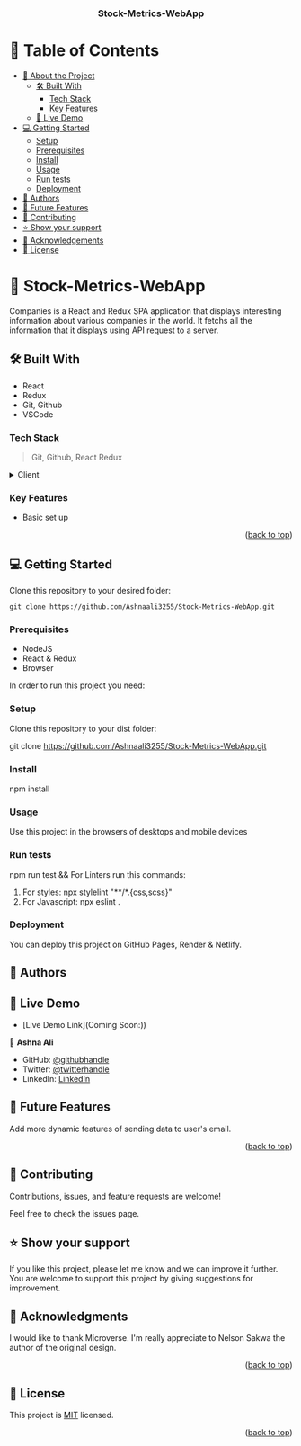 <a name="readme-top"></a>

<div align="center">

  <h3><b>Stock-Metrics-WebApp</b></h3>

</div>

# 📗 Table of Contents

- [📖 About the Project](#about-project)
  - [🛠 Built With](#built-with)
    - [Tech Stack](#tech-stack)
    - [Key Features](#key-features)
  - [🚀 Live Demo](#live-demo)
- [💻 Getting Started](#getting-started)
  - [Setup](#setup)
  - [Prerequisites](#prerequisites)
  - [Install](#install)
  - [Usage](#usage)
  - [Run tests](#run-tests)
  - [Deployment](#deployment)
- [👥 Authors](#authors)
- [🔭 Future Features](#future-features)
- [🤝 Contributing](#contributing)
- [⭐️ Show your support](#support)
- [🙏 Acknowledgements](#acknowledgements)
- [📝 License](#license)

<!-- PROJECT DESCRIPTION -->

# 📖 Stock-Metrics-WebApp <a name="Stock-Metrics-WebApp"></a>

Companies is a React and Redux SPA application that displays interesting information about various companies in the world. It fetchs all the information that it displays using API request to a server.

## 🛠 Built With <a name="built-with"></a>

- React
- Redux
- Git, Github
- VSCode

### Tech Stack <a name="tech-stack"></a>

> Git,
> Github,
> React
> Redux

<details>
  <summary>Client</summary>
  <ul>
    <li><a href="https://www.w3schools.com/react/">React</a></li>

  </ul>
</details>

### Key Features <a name="key-features"></a>

- Basic set up

<p align="right">(<a href="#readme-top">back to top</a>)</p>


## 💻 Getting Started <a name="getting-started"></a>

Clone this repository to your desired folder:

```
git clone https://github.com/Ashnaali3255/Stock-Metrics-WebApp.git
```

### Prerequisites

- NodeJS
- React & Redux
- Browser

In order to run this project you need:

### Setup

Clone this repository to your dist folder:

git clone https://github.com/Ashnaali3255/Stock-Metrics-WebApp.git

### Install

npm install

### Usage

Use this project in the browsers of desktops and mobile devices

### Run tests

npm run test 
&&
For Linters run this commands:

1. For styles: npx stylelint "**/*.{css,scss}"
 2. For Javascript: npx eslint .

### Deployment

You can deploy this project on GitHub Pages, Render & Netlify.

## 👥 Authors <a name="authors"></a>

<!-- LIVE DEMO -->

## 🚀 Live Demo <a name="live-demo"></a>

- [Live Demo Link](Coming Soon:))

👤 **Ashna Ali**

- GitHub: [@githubhandle](https://github.com/Ashnaali3255)
- Twitter: [@twitterhandle](https://twitter.com/Ashna_Ali1)
- LinkedIn: [LinkedIn](https://www.linkedin.com/in/ashna-ali-342151255/)


## 🔭 Future Features <a name="future-features"></a>

Add more dynamic features of sending data to user's email.

<p align="right">(<a href="#readme-top">back to top</a>)</p>

## 🤝 Contributing <a name="contributing"></a>

Contributions, issues, and feature requests are welcome!

Feel free to check the issues page.

## ⭐️ Show your support <a name="support"></a>

If you like this project, please let me know and we can improve it further. You are welcome to support this project by giving suggestions for improvement.

## 🙏 Acknowledgments <a name="acknowledgements"></a>

I would like to thank Microverse. I'm really appreciate to Nelson Sakwa the author of the original design.

<p align="right">(<a href="#readme-top">back to top</a>)</p>

## 📝 License <a name="license"></a>

This project is [MIT](./LICENSE.md) licensed.


<p align="right">(<a href="#readme-top">back to top</a>)</p>
